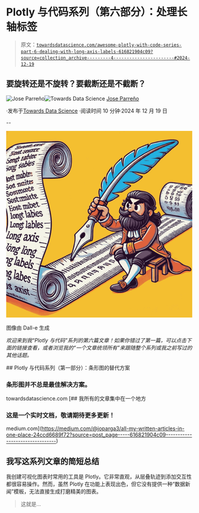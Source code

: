 # Plotly 与代码系列（第六部分）：处理长轴标签

> 原文：[`towardsdatascience.com/awesome-plotly-with-code-series-part-6-dealing-with-long-axis-labels-616821904c09?source=collection_archive---------4-----------------------#2024-12-19`](https://towardsdatascience.com/awesome-plotly-with-code-series-part-6-dealing-with-long-axis-labels-616821904c09?source=collection_archive---------4-----------------------#2024-12-19)

## 要旋转还是不旋转？要截断还是不截断？

[](https://medium.com/@joparga3?source=post_page---byline--616821904c09--------------------------------)![Jose Parreño](https://medium.com/@joparga3?source=post_page---byline--616821904c09--------------------------------)[](https://towardsdatascience.com/?source=post_page---byline--616821904c09--------------------------------)![Towards Data Science](https://towardsdatascience.com/?source=post_page---byline--616821904c09--------------------------------) [Jose Parreño](https://medium.com/@joparga3?source=post_page---byline--616821904c09--------------------------------)

·发布于[Towards Data Science](https://towardsdatascience.com/?source=post_page---byline--616821904c09--------------------------------) ·阅读时间 10 分钟·2024 年 12 月 19 日

--

![](img/d869842c267c7af0c9ef9fb945831987.png)

图像由 Dall-e 生成

*欢迎来到我“Plotly 与代码”系列的第六篇文章！如果你错过了第一篇，可以点击下面的链接查看，或者浏览我的“一个文章统领所有”来跟随整个系列或我之前写过的其他话题。*

[](/awesome-plotly-with-code-series-part-1-alternatives-to-bar-charts-125502587690?source=post_page-----616821904c09--------------------------------) ## Plotly 与代码系列（第一部分）：条形图的替代方案

### 条形图并不总是最佳解决方案。

towardsdatascience.com [](https://medium.com/@joparga3/all-my-written-articles-in-one-place-24ccd6689f72?source=post_page-----616821904c09--------------------------------) [## 我所有的文章集中在一个地方

### 这是一个实时文档，敬请期待更多更新！

medium.com](https://medium.com/@joparga3/all-my-written-articles-in-one-place-24ccd6689f72?source=post_page-----616821904c09--------------------------------)

## 我写这系列文章的简短总结

我创建可视化图表时常用的工具是 Plotly。它非常直观，从层叠轨迹到添加交互性都很容易操作。然而，虽然 Plotly 在功能上表现出色，但它没有提供一种“数据新闻”模板，无法直接生成打磨精美的图表。

> 这就是…

